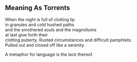 Meaning As Torrents
-------------------
When the night is full of clotting lip  
in granules and cold hushed paths  
and the smothered souls and the magnoliums  
at last give forth their  
clotting puberty. Rusted circumstances and difficult pamphlets.  
Pulled out and closed off like a serenity.  
  
A metaphor for language is the lack thereof.  
